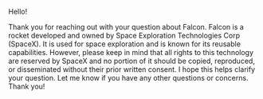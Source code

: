 Hello!

Thank you for reaching out with your question about Falcon. Falcon is a rocket developed and owned by Space Exploration Technologies Corp (SpaceX). It is used for space exploration and is known for its reusable capabilities. However, please keep in mind that all rights to this technology are reserved by SpaceX and no portion of it should be copied, reproduced, or disseminated without their prior written consent. I hope this helps clarify your question. Let me know if you have any other questions or concerns. Thank you!
